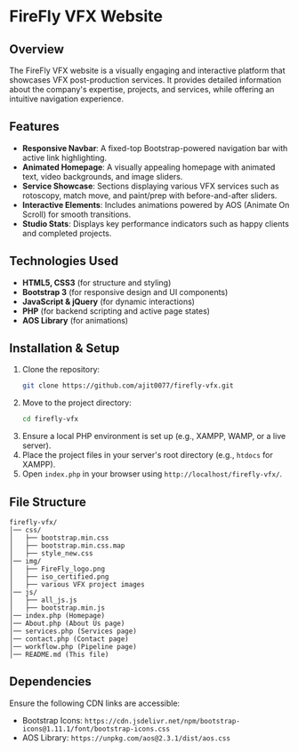 # FireFly VFX Website

## Overview
The FireFly VFX website is a visually engaging and interactive platform that showcases VFX post-production services. It provides detailed information about the company's expertise, projects, and services, while offering an intuitive navigation experience.

## Features
- **Responsive Navbar**: A fixed-top Bootstrap-powered navigation bar with active link highlighting.
- **Animated Homepage**: A visually appealing homepage with animated text, video backgrounds, and image sliders.
- **Service Showcase**: Sections displaying various VFX services such as rotoscopy, match move, and paint/prep with before-and-after sliders.
- **Interactive Elements**: Includes animations powered by AOS (Animate On Scroll) for smooth transitions.
- **Studio Stats**: Displays key performance indicators such as happy clients and completed projects.

## Technologies Used
- **HTML5, CSS3** (for structure and styling)
- **Bootstrap 3** (for responsive design and UI components)
- **JavaScript & jQuery** (for dynamic interactions)
- **PHP** (for backend scripting and active page states)
- **AOS Library** (for animations)

## Installation & Setup
1. Clone the repository:
   ```sh
   git clone https://github.com/ajit0077/firefly-vfx.git
   ```
2. Move to the project directory:
   ```sh
   cd firefly-vfx
   ```
3. Ensure a local PHP environment is set up (e.g., XAMPP, WAMP, or a live server).
4. Place the project files in your server's root directory (e.g., `htdocs` for XAMPP).
5. Open `index.php` in your browser using `http://localhost/firefly-vfx/`.

## File Structure
```
firefly-vfx/
│── css/
│   ├── bootstrap.min.css
│   ├── bootstrap.min.css.map
│   ├── style_new.css
│── img/
│   ├── FireFly_logo.png
│   ├── iso_certified.png
│   ├── various VFX project images
│── js/
│   ├── all_js.js
│   ├── bootstrap.min.js
│── index.php (Homepage)
│── About.php (About Us page)
│── services.php (Services page)
│── contact.php (Contact page)
│── workflow.php (Pipeline page)
│── README.md (This file)
```

## Dependencies
Ensure the following CDN links are accessible:
- Bootstrap Icons: `https://cdn.jsdelivr.net/npm/bootstrap-icons@1.11.1/font/bootstrap-icons.css`
- AOS Library: `https://unpkg.com/aos@2.3.1/dist/aos.css`


